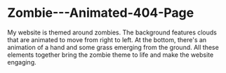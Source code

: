 # Zombie---Animated-404-Page
 My website is themed around zombies. The background features clouds that are animated to move from right to left. At the bottom, there's an animation of a hand and some grass emerging from the ground. All these elements together bring the zombie theme to life and make the website engaging.
